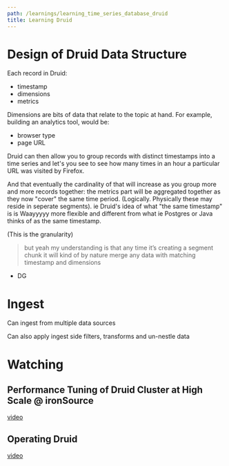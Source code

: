 ```yaml
---
path: /learnings/learning_time_series_database_druid
title: Learning Druid
---
```


# Design of Druid Data Structure

Each record in Druid:
  * timestamp
  * dimensions
  * metrics

Dimensions are bits of data that relate to the topic at hand. For example, building an analytics tool, would be:

  * browser type
  * page URL

Druid can then allow you to group records with distinct timestamps into a time series and let's you see to see how many times in an hour a particular URL was visited by Firefox.

And that eventually the cardinality of that will increase as you group more and more records together: the metrics part will be aggregated together as they now "cover" the same time period. (Logically. Physically these may reside in seperate segments). ie Druid's idea of what "the same timestamp" is is Waayyyyy more flexible and different from what ie Postgres or Java thinks of as the same timestamp.

(This is the granularity)


> but yeah my understanding is that any time it’s creating a segment chunk it will kind of by nature merge any data with matching timestamp and dimensions

- DG

# Ingest

Can ingest from multiple data sources

Can also apply ingest side filters, transforms and un-nestle data

# Watching

## Performance Tuning of Druid Cluster at High Scale @ ironSource

[video](https://www.youtube.com/watch?v=_co3nPOh7YM&t=1s)

## Operating Druid

[video](https://www.youtube.com/watch?v=_co3nPOh7YM&t=1s)
